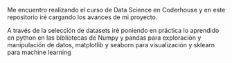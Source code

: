 Me encuentro realizando el curso de Data Science en Coderhouse y en este repositorio iré cargando los avances de mi proyecto. 

A través de la selección de datasets iré poniendo en práctica lo aprendido en python en las bibliotecas de Numpy y pandas para exploración y manipulación de datos, matplotlib y seaborn para visualización y sklearn para machine learning
